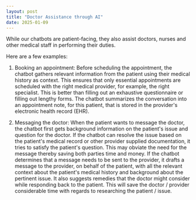```yaml
---
layout: post
title: "Doctor Assistance through AI"
date: 2025-01-09
---
```


While our chatbots are patient-facing, they also assist doctors, nurses and other medical staff in performing their duties. 

<!--more-->

Here are a few examples:

1. Booking an appointment: Before scheduling the appointment, the chatbot gathers relevant information from the patient using their medical history as context. This ensures that only essential appointments are scheduled with the right medical provider, for example, the right specialist. This is better than filling out an exhaustive questionnaire or filling out lengthy forms. The chatbot summarizes the conversation into an appointment note, for this patient, that is stored in the provider's electronic health record (EHR).

2. Messaging the doctor: When the patient wants to message the doctor, the chatbot first gets background information on the patient's issue and question for the doctor. If the chatbot can resolve the issue based on the patient's medical record or other provider supplied documentation, it tries to satisfy the patient's question. This may obviate the need for the message thereby saving both parties time and money. If the chatbot determines that a message needs to be sent to the provider, it drafts a message to the provider, on behalf of the patient, with all the relevant context about the patient's medical history and background about the pertinent issue. It also suggests remedies that the doctor might consider while responding back to the patient. This will save the doctor / provider considerable time with regards to researching the patient / issue.


